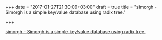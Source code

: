 +++
date = "2017-01-27T21:30:09+03:00"
draft = true
title = "simorgh - Simorgh is a simple key/value database using radix tree."

+++

<p><a href="https://github.com/ahmdrz/simorgh">simorgh - Simorgh is a simple key/value database using radix tree.</a></p>
